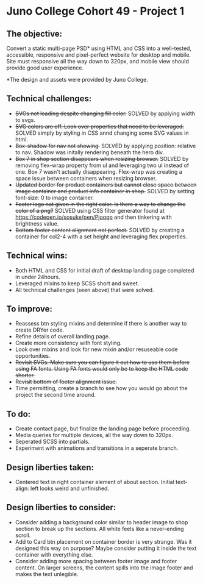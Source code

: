 # Juno College Cohort 49 - Project 1

## The objective: 

Convert a static multi-page PSD* using HTML and CSS into a well-tested, accessible, responsive and pixel-perfect website for desktop and mobile. Site must responsive all the way down to 320px, and mobile view should provide good user experience.  

*The design and assets were provided by Juno College. 

## Technical challenges: 
- ~~SVGs not loading despite changing fill color.~~ SOLVED by applying width to svgs. 
- ~~SVG colors are off. Look over properties that need to be leveraged.~~ SOLVED simply by styling in CSS annd changing some SVG values in html. 
- ~~Box-shadow for nav not showing.~~ SOLVED by applying position: relative to nav. Shadow was initally rendering beneath the hero div. 
- ~~Box 7 in shop section disappears when resizing browser.~~ SOLVED by removing flex-wrap property from ul and leveraging two ul instead of one. Box 7 wasn't actually disappearing. Flex-wrap was creating a space issue between containers when resizing browser. 
- ~~Updated border for product containers but cannot close space between image container and product info container in shop.~~ SOLVED by setting font-size: 0 to image container.
- ~~Footer logo not given in the right color. Is there a way to change the color of a png?~~ SOLVED using CSS filter generator found at https://codepen.io/sosuke/pen/Pjoqqp and then tinkering with brightness value. 
- ~~Bottom footer content alignment not perfect.~~ SOLVED by creating a container for col2-4 with a set height and leveraging flex properties. 

## Technical wins: 
- Both HTML and CSS for initial draft of desktop landing page completed in under 24hours.
- Leveraged mixins to keep SCSS short and sweet.  
- All technical challenges (seen above) that were solved. 
## To improve:
- Reassess btn styling mixins and determine if there is another way to create DRYer code. 
- Refine details of overall landing page. 
- Create more consistency with font styling. 
- Look over mixins and look for new mixin and/or resuseable code opportunities. 
- ~~Revisit SVGs. Make sure you can figure it out how to use them before using FA fonts. Using FA fonts would only be to keep the HTML code shorter.~~
- ~~Revisit bottom of footer alignment issue.~~
- Time permitting, create a branch to see how you would go about the project the second time around. 

## To do:
- Create contact page, but finalize the landing page before proceeding.
- Media queries for multiple devices, all the way down to 320px. 
- Seperated SCSS into partials. 
- Experiment with animations and transitions in a seperate branch. 

## Design liberties taken: 

- Centered text in right container element of about section. Initial text-align: left looks weird and unfinished. 

## Design liberties to consider:

- Consider adding a background color similar to header image to shop section to break up the sections. All white feels like a never-ending scroll. 
- Add to Card btn placement on container border is very strange. Was it designed this way on purpose? Maybe consider putting it inside the text container with everything else. 
- Consider adding more spacing between footer image and footer content. On larger screens, the content spills into the image footer and makes the text unlegible. 



